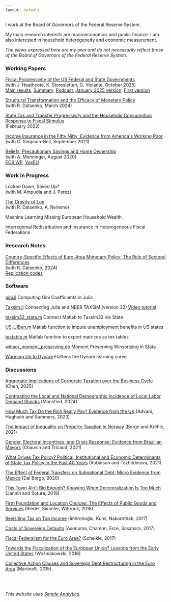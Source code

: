 ```yaml
---
layout: default
---
```


I work at the Board of Governors of the Federal Reserve System.

My main research interests are macroeconomics and public finance. I am also interested in household heterogeneity and economic measurement.

*The views expressed here are my own and do not necessarily reflect those of the Board of Governors of the Federal Reserve System.*


### Working Papers

[Fiscal Progressivity of the US Federal and State Governments](/files/wps/FHSV_Oct1_2025.pdf) <br>
(with J. Heathcote, K. Storesletten, G. Violante, October 2025) <br>
[Main results](https://github.com/jo-fleck/federal_state_progressivity), [Summary](https://www.minneapolisfed.org/article/2025/measuring-tax-and-transfer-progressivity-state-by-state), [Podcast](https://open.spotify.com/episode/5FGGqbypvxrwajMZdqmya8?si=f9157a4c532e43e0&nd=1&dlsi=e077bd06feff4ac4), [January 2025 version](https://www.nber.org/system/files/working_papers/w33385/w33385.pdf?utm_campaign=PANTHEON_STRIPPED&amp%3Butm_medium=PANTHEON_STRIPPED&amp%3Butm_source=PANTHEON_STRIPPED), [First version](/files/wps/FHSV_Sept_2021.pdf) 

[Structural Transformation and the Efficacy of Monetary Policy](/files/wps/MP_Efficacy_Datsenko_Fleck_March2024.pdf) <br>
(with R. Datsenko, March 2024)

[State Tax and Transfer Progressivity and the Household Consumption Response to Fiscal Stimulus](/files/wps/state_mpcs.pdf) <br>
(February 2022)

[Income Insurance in the Fifty Nifty: Evidence from America's Working Poor](/files/wps/us_insurance.pdf) <br>
(with C. Simpson-Bell, September 2021)

[Beliefs, Precautionary Savings and Home Ownership](/files/wps/culture_assets.pdf) <br>
(with A. Monninger, August 2020) <br>
[ECB WP](https://www.ecb.europa.eu/pub/pdf/scpwps/ecb.wp2457~f88451401b.en.pdf), [VoxEU](https://cepr.org/voxeu/columns/how-portfolios-vary-across-europe-role-beliefs-social-and-communal-insurance)


### Work in Progress

Locked Down, Saved Up? <br>
(with M. Ampudia and J. Perez)

[The Gravity of Log](https://drive.google.com/file/d/1269k9BFX5PUNBYgm8rlYziOk6VO-Vbq0/view) <br>
(with R. Datsenko, A. Reiremo)

Machine Learning Missing European Household Wealth

Interregional Redistribution and Insurance in Heterogeneous Fiscal Federations


### Research Notes

[Country-Specific Effects of Euro-Area Monetary Policy: The Role of Sectoral Differences](https://www.federalreserve.gov/econres/notes/feds-notes/country-specific-effects-of-euro-area-monetary-policy-the-role-of-sectoral-differences-20241112.html)  <br>
(with R. Datsenko, 2024) <br>
[Replication codes](https://github.com/RDatsenko/Country-Specific-Effects-of-Euro-Area-Monetary-Policy-The-Role-of-Sectoral-Differences)


### Software

[gini.jl](https://github.com/jo-fleck/gini_julia) Computing Gini Coefficients in Julia

[Taxsim.jl](https://github.com/jo-fleck/Taxsim.jl) Connecting Julia and NBER TAXSIM (version 32) [Video tutorial](https://www.youtube.com/watch?v=dc3iunpMA1o)

[taxsim32_stata.m](https://github.com/jo-fleck/Matlab_Taxsim32_Stata) Connect Matlab to Taxsim32 via Stata

[US_UIBen.m](https://github.com/jo-fleck/US_UIBen) Matlab function to impute unemployment benefits in US states

[textable.m](https://github.com/jo-fleck/textable) Matlab function to export matrices as tex tables

[winsor_moment_preserving.do](https://github.com/jo-fleck/moment_preserving_winsor) Moment Preserving Winsorizing in Stata

[Warming Up to Dynare](/files/Primer_LSM_Dynare.pdf) Flattens the Dynare learning curve


### Discussions

[Aggregate Implications of Corporate Taxation over the Business Cycle](/files/discussions/Chen_discussion_Fleck.pdf) (Chen, 2025)

[Contrasting the Local and National Demographic Incidence of Local Labor Demand Shocks](/files/discussions/Fleck_discussion_UEA_2024_final.pdf) (Mansfied, 2024)

[How Much Tax Do the Rich Really Pay? Evidence from the UK](/files/discussions/Advani_etal_discussion_Johannes_Fleck.pdf) (Advani, Hughson and Summers, 2023)

[The Impact of Inequality on Property Taxation in Norway](/files/discussions/Borge_Krehic_discussion_JFleck.pdf) (Borge and Krehic, 2021)

[Gender, Electoral Incentives, and Crisis Response: Evidence from Brazilian Mayors](/files/discussions/Chauvin_Tricaud_discussion_JFleck.pdf) (Chauvin and Tricaud, 2021)

[What Drives Tax Policy? Political, Institutional and Economic Determinants of State Tax Policy in the Past 40 Years](/files/discussions/Robinson_Tazhitdinova_discussion_JFleck.pdf) (Robinson and Tazhitdinova, 2021)

[The Effect of Federal Transfers on Subnational Debt: Micro Evidence from Mexico](/files/discussions/Dal_Borgo_questions.pdf) (Dal Borgo, 2020)

[This Town Ain't Big Enough? Knowing When Decentralization Is Too Much](/files/discussions/Jannin_Sotura_discussion_JFleck.pdf) (Jannin and Sotura, 2019)

[Firm Foundation and Location Choices: The Effects of Public Goods and Services](/files/discussions/Riedel_etal_discussion_JFleck.pdf) (Riedel, Simmler, Wittrock, 2018)

[Revisiting Tax on Top Income](/files/discussions/Imrohoroglu_etal_discussion_JFleck.pdf) (İmhrohoğlu, Kumi, Nakornthab, 2017)

[Costs of Sovereign Defaults](/files/discussions/Asonuma_etal_discussion_JFleck.pdf) (Asonuma, Chamon, Erce, Sasahara, 2017)

[Fiscal Federalism for the Euro Area?](/files/discussions/Schelkle_discussion_JFleck.pdf) (Schelkle​, 2017)

[Towards the Fiscalization of the European Union? Lessons from the Early United States](/files/discussions/Wozniakowski_comments_JFleck.pdf) (Woźniakowski, 2016)

[Collective Action Clauses and Sovereign Debt Restructuring in the Euro Area](/files/discussions/Martinelli_discussion_JFleck.pdf) (Martinelli, 2015)


<br/><br/>

*This website uses [Simple Analytics](https://www.simpleanalytics.com).*
